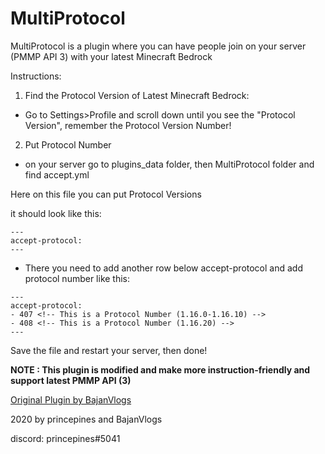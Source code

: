 # MultiProtocol
MultiProtocol is a plugin where you can have people join on your server (PMMP API 3) with your latest
Minecraft Bedrock

Instructions:
1. Find the Protocol Version of Latest Minecraft Bedrock:
- Go to Settings>Profile and scroll down until you see the "Protocol Version",
remember the Protocol Version Number!

2. Put Protocol Number
- on your server go to plugins_data folder, then MultiProtocol folder and
find accept.yml

Here on this file you can put Protocol Versions

it should look like this:

```
---
accept-protocol:
---
```

- There you need to add another row below accept-protocol and add protocol number like this:

```
---
accept-protocol:
- 407 <!-- This is a Protocol Number (1.16.0-1.16.10) -->
- 408 <!-- This is a Protocol Number (1.16.20) -->
---
```

Save the file and restart your server, then done!


**NOTE : This plugin is modified and make more instruction-friendly and support latest PMMP API (3)**

[Original Plugin by BajanVlogs](https://github.com/BajanVlogs/MultiProtocol)



2020 by princepines and BajanVlogs

discord: princepines#5041
